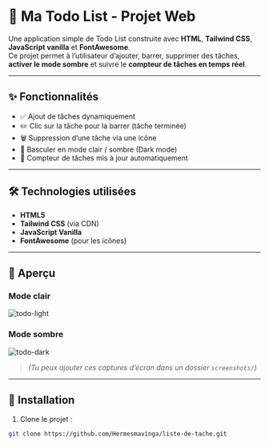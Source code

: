 # 📝 Ma Todo List - Projet Web

Une application simple de Todo List construite avec **HTML**, **Tailwind CSS**, **JavaScript vanilla** et **FontAwesome**.  
Ce projet permet à l’utilisateur d’ajouter, barrer, supprimer des tâches, **activer le mode sombre** et suivre le **compteur de tâches en temps réel**.

---

## ✨ Fonctionnalités

- ✅ Ajout de tâches dynamiquement
- ✏️ Clic sur la tâche pour la barrer (tâche terminée)
- 🗑️ Suppression d’une tâche via une icône
- 🌙 Basculer en mode clair / sombre (Dark mode)
- 🔢 Compteur de tâches mis à jour automatiquement

---

## 🛠️ Technologies utilisées

- **HTML5**
- **Tailwind CSS** (via CDN)
- **JavaScript Vanilla**
- **FontAwesome** (pour les icônes)

---

## 📸 Aperçu

### Mode clair
![todo-light](./screenshots/todo-light.png)

### Mode sombre
![todo-dark](./screenshots/todo-dark.png)

> *(Tu peux ajouter ces captures d’écran dans un dossier `screenshots/`)*

---

## 🚀 Installation

1. Clone le projet :

```bash
git clone https://github.com/Hermesmavinga/liste-de-tache.git